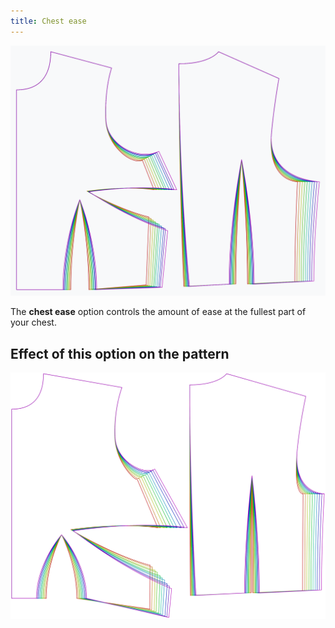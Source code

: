 ```yaml
---
title: Chest ease
---
```


![The effect of the chest ease option on the pattern](sample.png)

The **chest ease** option controls the amount of ease at the fullest part of your chest.

## Effect of this option on the pattern

![This image shows the effect of this option by superimposing several variants that have a different value for this option](bella_chestease_sample.svg "Effect of this option on the pattern")
